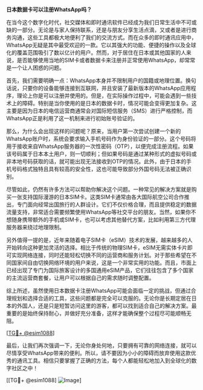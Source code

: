 **日本数据卡可以注册WhatsApp吗？**

在当今这个数字化时代，社交媒体和即时通讯软件已经成为我们日常生活中不可或缺的一部分。无论是与家人保持联系，还是与朋友分享生活点滴，又或者是进行商务沟通，这些工具都极大地便利了我们的交流方式。而在众多的即时通讯应用中，WhatsApp无疑是其中最受欢迎的一款。它以其强大的功能、便捷的操作以及全球化的覆盖范围吸引了数以亿计的用户。然而，对于居住在日本或其他国家的人来说，是否能够使用当地的SIM卡或者数据卡来注册并正常使用WhatsApp，却常常是一个让人困惑的问题。

首先，我们需要明确一点：WhatsApp本身并不限制用户的国籍或地理位置。换句话说，只要你的设备能够连接到互联网，并且安装了最新版本的WhatsApp应用程序，理论上你是可以注册并使用的。但是，在实际操作过程中，可能会遇到一些技术上的障碍。特别是当你使用的是日本的数据卡时，情况可能会变得更加复杂。这主要是因为日本的电信运营商通常会对国际短信服务（SMS）进行严格控制，而WhatsApp正是利用了这一机制来进行初始账号验证的。

那么，为什么会出现这样的问题呢？原来，当用户第一次尝试创建一个新的WhatsApp账户时，系统会要求输入手机号码作为身份验证的一部分。这个号码将用于接收来自WhatsApp服务器的一次性密码（OTP），以便完成注册流程。如果该号码属于日本本土用户，则一切顺利；但如果号码是通过某种形式的虚拟号码或非本地号码获取的话，就可能出现无法接收到OTP的情况。此外，由于日本的手机号码格式独特且具有较高的安全性，这也可能导致部分外国号码无法被正确识别。

尽管如此，仍然有许多方法可以帮助你解决这个问题。一种常见的解决方案就是购买一张支持国际漫游的日本SIM卡。这类SIM卡通常由各大国际航空公司合作推出，专门面向经常出国旅行的人群设计。它们不仅价格合理，而且提供稳定的数据流量支持，非常适合需要频繁使用WhatsApp等社交平台的朋友。当然，如果你不想随身携带额外的手机或SIM卡，也可以考虑其他替代方案，比如利用第三方代理服务器来绕过地理限制。

另外值得一提的是，近年来随着电子SIM卡（eSIM）技术的发展，越来越多的人开始转向这种更加灵活的选择。相比于传统的物理SIM卡，eSIM无需实体卡片即可实现网络连接，同时还能轻松切换不同的运营商和服务计划。对于那些希望在不同国家间自由切换网络环境的用户来说，这是一个非常实用的功能。而且，市面上已经出现了专门为国际旅客设计的多国通用eSIM产品，它们往往包含了多个国家的主流运营商套餐，让用户可以根据自己的需求随时调整配置。

综上所述，虽然使用日本数据卡注册WhatsApp可能会面临一定的挑战，但通过合理规划和选择合适的工具，这些问题都是完全可以克服的。无论你是长期定居在日本的外国人，还是只是短暂访问这里的游客，都可以找到适合自己的解决方案。最重要的是始终保持耐心，并做好充分准备，这样才能确保整个过程尽可能顺畅无阻。

[[TG💪+ @esim1088](https://t.me/s/esim1088)]

最后，让我们再次强调一下，无论你身处何地，只要拥有可靠的网络连接，就可以尽情享受WhatsApp带来的便利。所以，请不要因为小小的障碍而放弃使用这款优秀的通讯工具。相信只要掌握了正确的方法，每个人都能轻松地加入到全球化的数字社区之中！

[[TG💪+ @esim1088] ![Image](https://i.postimg.cc/4NQfJmqS/Snipaste-2025-05-13-00-14-12.png)]
